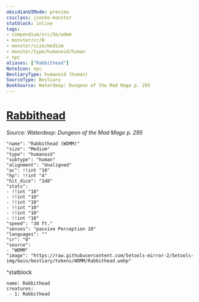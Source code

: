 ```yaml
---
obsidianUIMode: preview
cssclass: json5e-monster
statblock: inline
tags:
- compendium/src/5e/wdmm
- monster/cr/0
- monster/size/medium
- monster/type/humanoid/human
- npc
aliases: ["Rabbithead"]
NoteIcon: npc
BestiaryType: humanoid (human)
SourceType: Bestiary
BookSource: Waterdeep: Dungeon of the Mad Mage p. 295
---
```

# [Rabbithead](2-Mechanics/CLI/bestiary/npc/rabbithead-wdmm.md)
*Source: Waterdeep: Dungeon of the Mad Mage p. 295*  

```statblock
"name": "Rabbithead (WDMM)"
"size": "Medium"
"type": "humanoid"
"subtype": "human"
"alignment": "Unaligned"
"ac": !!int "10"
"hp": !!int "4"
"hit_dice": "1d8"
"stats":
- !!int "10"
- !!int "10"
- !!int "10"
- !!int "10"
- !!int "10"
- !!int "10"
"speed": "30 ft."
"senses": "passive Perception 10"
"languages": ""
"cr": "0"
"source":
- "WDMM"
"image": "https://raw.githubusercontent.com/5etools-mirror-2/5etools-img/main/bestiary/tokens/WDMM/Rabbithead.webp"
```
^statblock

```encounter-table
name: Rabbithead
creatures:
 - 1: Rabbithead
```